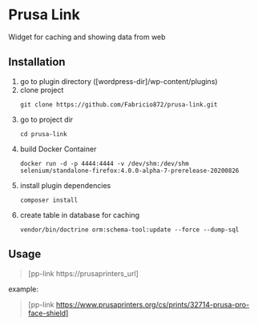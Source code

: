 # Prusa Link
Widget for caching and showing data from web
## Installation
 1. go to plugin directory ([wordpress-dir]/wp-content/plugins)
 1. clone project
    ```
    git clone https://github.com/Fabricio872/prusa-link.git
    ```
 1. go to project dir
    ```
    cd prusa-link
    ```
 1. build Docker Container 
    ```
    docker run -d -p 4444:4444 -v /dev/shm:/dev/shm selenium/standalone-firefox:4.0.0-alpha-7-prerelease-20200826
    ```
 1. install plugin dependencies
    ```
    composer install
    ```
 1. create table in database for caching
    ```
    vendor/bin/doctrine orm:schema-tool:update --force --dump-sql
    ```
## Usage
 > [pp-link https://prusaprinters_url]

 example:
 > [pp-link https://www.prusaprinters.org/cs/prints/32714-prusa-pro-face-shield]
    